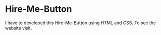 # Hire-Me-Button
I have to developed this Hire-Me-Button using HTML and CSS. To see the website visit.

